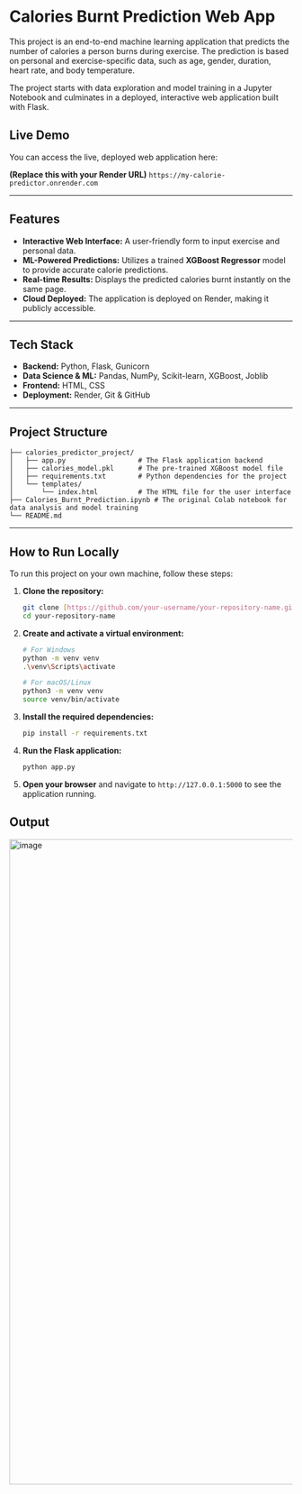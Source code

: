 # Calories Burnt Prediction Web App

This project is an end-to-end machine learning application that predicts the number of calories a person burns during exercise. The prediction is based on personal and exercise-specific data, such as age, gender, duration, heart rate, and body temperature.

The project starts with data exploration and model training in a Jupyter Notebook and culminates in a deployed, interactive web application built with Flask.

##  Live Demo

You can access the live, deployed web application here:

**(Replace this with your Render URL)**
`https://my-calorie-predictor.onrender.com `

---

## Features

-   **Interactive Web Interface:** A user-friendly form to input exercise and personal data.
-   **ML-Powered Predictions:** Utilizes a trained **XGBoost Regressor** model to provide accurate calorie predictions.
-   **Real-time Results:** Displays the predicted calories burnt instantly on the same page.
-   **Cloud Deployed:** The application is deployed on Render, making it publicly accessible.

---

## Tech Stack

-   **Backend:** Python, Flask, Gunicorn
-   **Data Science & ML:** Pandas, NumPy, Scikit-learn, XGBoost, Joblib
-   **Frontend:** HTML, CSS
-   **Deployment:** Render, Git & GitHub

---

## Project Structure

```
├── calories_predictor_project/
│   ├── app.py                  # The Flask application backend
│   ├── calories_model.pkl      # The pre-trained XGBoost model file
│   ├── requirements.txt        # Python dependencies for the project
│   └── templates/
│       └── index.html          # The HTML file for the user interface
├── Calories_Burnt_Prediction.ipynb # The original Colab notebook for data analysis and model training
└── README.md
```
---

## How to Run Locally

To run this project on your own machine, follow these steps:

1.  **Clone the repository:**
    ```bash
    git clone [https://github.com/your-username/your-repository-name.git](https://github.com/your-username/your-repository-name.git)
    cd your-repository-name
    ```

2.  **Create and activate a virtual environment:**
    ```bash
    # For Windows
    python -m venv venv
    .\venv\Scripts\activate

    # For macOS/Linux
    python3 -m venv venv
    source venv/bin/activate
    ```

3.  **Install the required dependencies:**
    ```bash
    pip install -r requirements.txt
    ```

4.  **Run the Flask application:**
    ```bash
    python app.py
    ```

5.  **Open your browser** and navigate to `http://127.0.0.1:5000` to see the application running.

   ## Output
   <img width="1919" height="1145" alt="image" src="https://github.com/user-attachments/assets/0d5c8f73-5e6f-4340-9c90-d9b92ecbb4b2" />


